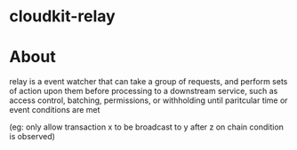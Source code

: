 # cloudkit-relay

# About

relay is a event watcher that can take a group of requests, and perform sets of action upon them before processing to a downstream service, such as access control, batching, permissions, or withholding until paritcular time or event conditions are met

(eg: only allow transaction x to be broadcast to y after z on chain condition is observed)
